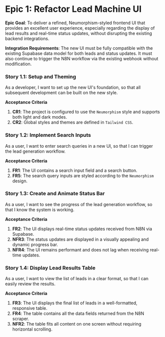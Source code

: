 # Epic 1: Refactor Lead Machine UI

**Epic Goal**: To deliver a refined, Neumorphism-styled frontend UI that provides an excellent user experience, especially regarding the display of lead results and real-time status updates, without disrupting the existing backend integrations.

**Integration Requirements**: The new UI must be fully compatible with the existing Supabase data model for both leads and status updates. It must also continue to trigger the N8N workflow via the existing webhook without modification.

### Story 1.1: Setup and Theming

As a developer, I want to set up the new UI's foundation, so that all subsequent development can be built on the new style.

**Acceptance Criteria**
1.  **CR1**: The project is configured to use the `Neumorphism` style and supports both light and dark modes.
2.  **CR2**: Global styles and themes are defined in `Tailwind CSS`.

### Story 1.2: Implement Search Inputs

As a user, I want to enter search queries in a new UI, so that I can trigger the lead generation workflow.

**Acceptance Criteria**
1.  **FR1**: The UI contains a search input field and a search button.
2.  **FR5**: The search query inputs are styled according to the `Neumorphism` design.

### Story 1.3: Create and Animate Status Bar

As a user, I want to see the progress of the lead generation workflow, so that I know the system is working.

**Acceptance Criteria**
1.  **FR2**: The UI displays real-time status updates received from N8N via Supabase.
2.  **NFR3**: The status updates are displayed in a visually appealing and dynamic progress bar.
3.  **NFR4**: The UI remains performant and does not lag when receiving real-time updates.

### Story 1.4: Display Lead Results Table

As a user, I want to view the list of leads in a clear format, so that I can easily review the results.

**Acceptance Criteria**
1.  **FR3**: The UI displays the final list of leads in a well-formatted, responsive table.
2.  **FR4**: The table contains all the data fields returned from the N8N scraper.
3.  **NFR2**: The table fits all content on one screen without requiring horizontal scrolling.
